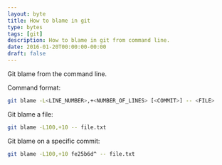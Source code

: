 ```yaml
---
layout: byte
title: How to blame in git
type: bytes
tags: [git]
description: How to blame in git from command line.
date: 2016-01-20T00:00:00-00:00
draft: false
---
```

Git blame from the command line.

Command format:

```bash
git blame -L<LINE_NUMBER>,+<NUMBER_OF_LINES> [<COMMIT>] -- <FILE>
```

Git blame a file:

```bash
git blame -L100,+10 -- file.txt
```

Git blame on a specific commit:

```bash
git blame -L100,+10 fe25b6d^ -- file.txt
```
